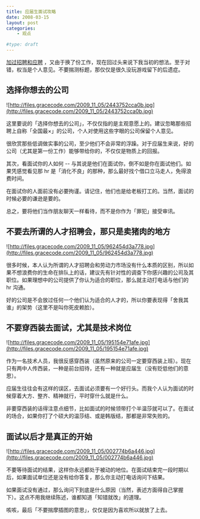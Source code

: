 ```yaml
---
title: 应届生面试攻略
date: 2008-03-15
layout: post
categories:
    - 观点

#type: draft
---
```


[加过招聘和应聘]({{site.urls}}/posts/731/) ，又由于换了份工作，现在回过头来说下我当初的想法。至于对错，权当是个人意见。不要揣测标题，那仅仅是很久没玩游戏留下的后遗症。


## 选择你想去的公司

![http://files.gracecode.com/2009_11_05/2443752cca0b.jpg](http://files.gracecode.com/2009_11_05/2443752cca0b.jpg)

这里要说的「选择你想去的公司」，不仅仅指的是主观意愿上的。建议忽略那些招聘上自称「全国最×」的公司，个人对使用这些字眼的公司保留个人意见。

很欣赏那些低调做实事的公司，至少他们不会非常的浮躁。对于应届生来说，好的公司（尤其是第一份工作）能够带给你的，不仅仅是物质上的回报。

其次，看面试你的人如何 -- 与其说是他们在面试你，倒不如是你在面试他们。如果凭感觉看见那 hr 是「消化不良」的那种，那么最好找个借口立马走人，免得浪费时间。

在面试你的人面前没有必要拘谨。请记住，他们也是给老板打工的。当然，面试的时候必要的谦逊是要的。

总之，要将他们当作朋友聊天一样看待，而不是你作为「罪犯」接受审讯。


## 不要去所谓的人才招聘会，那只是卖猪肉的地方

![http://files.gracecode.com/2009_11_05/962454d3a778.jpg](http://files.gracecode.com/2009_11_05/962454d3a778.jpg)

很多时候，本人认为所谓的人才招聘会和劳动力市场没有什么本质的区别，所以如果不想浪费你的生命在排队上的话，建议先有针对性的调查下你感兴趣的公司及其职位。如果理想中的公司提供了你认为适合的职位，那么就主动打电话与他们的 hr 沟通。

好的公司是不会放过任何一个他们认为适合的人才的，所以你要表现得「舍我其谁」的架势（这里不是叫你死皮赖脸）。


## 不要穿西装去面试，尤其是技术岗位

![http://files.gracecode.com/2009_11_05/195154e71afe.jpg](http://files.gracecode.com/2009_11_05/195154e71afe.jpg)

作为一名技术人员，我很反感穿西装（虽然原来的公司一定要穿西装上班）。现在只有两中人传西装，一种是前台招待，还有一种就是应届生（没有贬低他们的意思）。

应届生往往会有这样的误区，去面试必须要有一个好行头。而我个人认为面试的时候穿着大方、整齐、精神就行，平时穿什么就是什么。

非要穿西装的话得注意点细节，比如面试的时候领带打个半温莎就可以了。在面试的场合，如果你打了个硕大的温莎结、或是韩版结，那都是非常失败的。


## 面试以后才是真正的开始

![http://files.gracecode.com/2009_11_05/002774b6a446.jpg](http://files.gracecode.com/2009_11_05/002774b6a446.jpg)

不要等待面试的结果，这样你永远都处于被动的地位。在面试结束完一段时期以后，如果面试单位还是没有给你答复，那么你主动打电话询问下结果。

如果面试没有通过，那么询问下到底是什么原因（当然，表述方面得自己掌握下）。这点不用我继续陈述，谁都知道「知错就改」的道理。

咳咳，最后「不要揣摩插图的意思」，仅仅是因为喜欢所以就放了上去。
